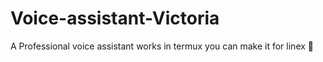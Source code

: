 # Voice-assistant-Victoria
A Professional voice assistant works in termux you can make it for linex 🙂
